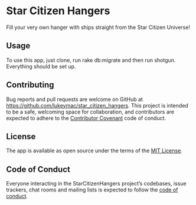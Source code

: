 # Star Citizen Hangers

Fill your very own hanger with ships straight from the Star Citizen Universe!

## Usage

To use this app, just clone, run rake db:migrate and then run shotgun. Everything should be set up.

## Contributing

Bug reports and pull requests are welcome on GitHub at https://github.com/lukeymac/star_citizen_hangers. This project is intended to be a safe, welcoming space for collaboration, and contributors are expected to adhere to the [Contributor Covenant](http://contributor-covenant.org) code of conduct.

## License

The app is available as open source under the terms of the [MIT License](http://opensource.org/licenses/MIT).

## Code of Conduct

Everyone interacting in the StarCitizenHangers project’s codebases, issue trackers, chat rooms and mailing lists is expected to follow the [code of conduct](https://github.com/lukeymac/star_citizen_hangers/blob/master/CODE_OF_CONDUCT.md).

